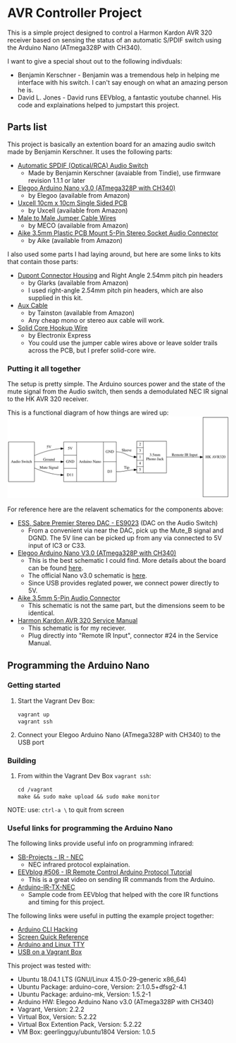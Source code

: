 # AVR Controller Project

This is a simple project designed to control a Harmon Kardon AVR 320 receiver based on sensing the status of an automatic S/PDIF switch using the Arduino Nano (ATmega328P with CH340).

I want to give a special shout out to the following indivduals:
*  Benjamin Kerschner - Benjamin was a tremendous help in helping me interface with his switch. I can't say enough on what an amazing person he is.
*  David L. Jones - David runs EEVblog, a fantastic youtube channel. His code and explainations helped to jumpstart this project.

## Parts list
This project is basically an extention board for an amazing audio switch made by Benjamin Kerschner. It uses the following parts:
*  [Automatic SPDIF (Optical/RCA) Audio Switch](https://www.tindie.com/products/Beni_Skate/automatic-spdif-opticalrca-audio-switch)
    - Made by Benjamin Kerschner (avaiable from Tindie), use firmware revision 1.1.1 or later
*  [Elegoo Arduino Nano v3.0 (ATmega328P with CH340)](https://www.amazon.com/gp/product/B071NMBP4S)
    - by Elegoo (available from Amazon)
*  [Uxcell 10cm x 10cm Single Sided PCB](https://www.amazon.com/gp/product/B07DTHTXTZ)
    - by Uxcell (available from Amazon)
*  [Male to Male Jumper Cable Wires](https://www.amazon.com/gp/product/B00ARTWJ44)
    - by MECO (available from Amazon)
*  [Aike 3.5mm Plastic PCB Mount 5-Pin Stereo Socket Audio Connector](https://www.amazon.com/gp/product/B01N5DIZQG)
    - by Aike (available from Amazon)

I also used some parts I had laying around, but here are some links to kits that contain those parts:
*  [Dupont Connector Housing](https://www.amazon.com/gp/product/B01G0I0ZZK) and Right Angle 2.54mm pitch pin headers
    - by Glarks (available from Amazon)
    - I used right-angle 2.54mm pitch pin headers, which are also supplied in this kit.
*  [Aux Cable](https://www.amazon.com/gp/product/B072FFV5Y7)
    - by Tainston (available from Amazon)
    - Any cheap mono or stereo aux cable will work.
*  [Solid Core Hookup Wire](https://www.amazon.com/gp/product/B00B4ZRPEY)
    - by Electronix Express
    - You could use the jumper cable wires above or leave solder trails across the PCB, but I prefer solid-core wire.


### Putting it all together
The setup is pretty simple. The Arduino sources power and the state of the mute signal from the Audio switch, then sends a demodulated NEC IR signal to the HK AVR 320 receiver.

This is a functional diagram of how things are wired up:
![Functional Diagram](diagrams/avr.svg)

For reference here are the relavent schematics for the components above:
*  [ESS, Sabre Premier Stereo DAC - ES9023](https://datasheetspdf.com/pdf-file/1132651/ESS/ES9023/1) (DAC on the Audio Switch)
    - From a convenient via near the DAC, pick up the Mute_B signal and DGND. The 5V line can be picked up from any via connected to 5V input of IC3 or C33.
*  [Elegoo Arduino Nano V3.0 (ATmega328P with CH340)](http://actrl.cz/blog/wp-content/uploads/nano_ch340_schematics-rev1.pdf)
    - This is the best schematic I could find. More details about the board can be found [here](http://actrl.cz/blog/index.php/2016/arduino-nano-ch340-schematics-and-details/).
    - The official Nano v3.0 schematic is [here](https://www.arduino.cc/en/uploads/Main/Arduino_Nano-Rev3.2-SCH.pdf).
    - Since USB provides reglated power, we connect power directly to 5V.
*  [Aike 3.5mm 5-Pin Audio Connector](http://www.sparkfun.com/datasheets/Prototyping/Audio-3.5mm.pdf)
    - This schematic is not the same part, but the dimensions seem to be identical.
*  [Harmon Kardon AVR 320 Service Manual](https://www.vintageshifi.com/repertoire-pdf/pdf/telecharge.php?pdf=Harman-Kardon-AVR-320-Service-Manual.pdf)
    - This schematic is for my reciever.
    - Plug directly into "Remote IR Input", connector #24 in the Service Manual.


## Programming the Arduino Nano

### Getting started
1.  Start the Vagrant Dev Box:
    ```
    vagrant up
    vagrant ssh
    ```
2.  Connect your Elegoo Arduino Nano (ATmega328P with CH340) to the USB port

### Building
1.  From within the Vagrant Dev Box `vagrant ssh`:
    ```
    cd /vagrant
    make && sudo make upload && sudo make monitor
    ```

NOTE: use: `ctrl-a \` to quit from screen


### Useful links for programming the Arduino Nano

The following links provide useful info on programming infrared:
*  [SB-Projects - IR - NEC](https://www.sbprojects.net/knowledge/ir/nec.php)
    - NEC infrared protocol explaination.
*  [EEVblog #506 - IR Remote Control Arduino Protocol Tutorial](https://www.youtube.com/watch?v=BUvFGTxZBG8)
    - This is a great video on sending IR commands from the Arduino.
*  [Arduino-IR-TX-NEC](https://gist.github.com/EEVblog/6206934)
    - Sample code from EEVblog that helped with the core IR functions and timing for this project.

The following links were useful in putting the example project together:
*  [Arduino CLI Hacking](http://www.raspberryvi.org/stories/arduino-cli.html)
*  [Screen Quick Reference](http://aperiodic.net/screen/quick_reference)
*  [Arduino and Linux TTY](https://playground.arduino.cc/Interfacing/LinuxTTY)
*  [USB on a Vagrant Box](https://sonnguyen.ws/connect-usb-from-virtual-machine-using-vagrant-and-virtualbox/)

This project was tested with:
*  Ubuntu 18.04.1 LTS (GNU/Linux 4.15.0-29-generic x86_64)
*  Ubuntu Package: arduino-core, Version: 2:1.0.5+dfsg2-4.1
*  Ubuntu Package: arduino-mk, Version: 1.5.2-1
*  Arduino HW: Elegoo Arduino Nano v3.0 (ATmega328P with CH340)
*  Vagrant, Version: 2.2.2
*  Virtual Box, Version: 5.2.22
*  Virtual Box Extention Pack, Version: 5.2.22
*  VM Box: geerlingguy/ubuntu1804 Version: 1.0.5
